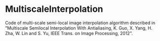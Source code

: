 # MultiscaleInterpolation
Code of multi-scale semi-local image interpolation algorithm described in "Multiscale Semilocal Interpolation With Antialiasing, K. Guo, X. Yang, H. Zha, W. Lin and S. Yu, IEEE Trans. on Image Processing, 2012".
